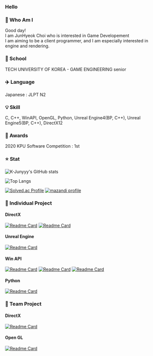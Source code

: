 ### Hello

### 💬 Who Am I
Good day!       
I am JunHyeok Choi who is interested in Game Developement       
I am aiming to be a client programmer, and I am especially interested in engine and rendering.          

### :school: School           
TECH UNIVERSITY OF KOREA - GAME ENGINEERING senior

### ✈️ Language
Japanese : JLPT N2

### :bulb: Skill        
C, C++, WinAPI, OpenGL, Python, Unreal Engine4(BP, C++), Unreal Engine5(BP, C++), DirectX12

### :100: Awards
2020 KPU Software Competition : 1st         

### :star: Stat
![K-Junyyy's GitHub stats](https://github-readme-stats.vercel.app/api?username=Mari-Jun&show_icons=true&theme=tokyonight)

![Top Langs](https://github-readme-stats.vercel.app/api/top-langs/?username=Mari-Jun&layout=compact&theme=merko)

[![Solved.ac Profile](http://mazassumnida.wtf/api/v2/generate_badge?boj=jurracdino)](https://solved.ac/jurracdino/)
[![mazandi profile](http://mazandi.herokuapp.com/api?handle=jurracdino&theme=dark)](https://solved.ac/profile/jurracdino)

### :file_folder: Individual Project
#### DirectX
[![Readme Card](https://github-readme-stats.vercel.app/api/pin/?username=Mari-Jun&repo=DX12_Framework)](https://github.com/Mari-Jun/DX12_Framework)
[![Readme Card](https://github-readme-stats.vercel.app/api/pin/?username=Mari-Jun&repo=Seol_Engine_Prototype)](https://github.com/Mari-Jun/Seol_Engine_Prototype)

#### Unreal Engine
[![Readme Card](https://github-readme-stats.vercel.app/api/pin/?username=Mari-Jun&repo=Defense_Game)](https://github.com/Mari-Jun/Defense_Game)

#### Win API
[![Readme Card](https://github-readme-stats.vercel.app/api/pin/?username=Mari-Jun&repo=Win32-API-Project)](https://github.com/Mari-Jun/Win32-API-Project)
[![Readme Card](https://github-readme-stats.vercel.app/api/pin/?username=Mari-Jun&repo=DarkNess_Room)](https://github.com/Mari-Jun/DarkNess_Room)
[![Readme Card](https://github-readme-stats.vercel.app/api/pin/?username=Mari-Jun&repo=Tetris)](https://github.com/Mari-Jun/Tetris)

#### Python
[![Readme Card](https://github-readme-stats.vercel.app/api/pin/?username=Mari-Jun&repo=2-2-2DGP)](https://github.com/Mari-Jun/2-2-2DGP)


### :file_folder: Team Project

#### DirectX
[![Readme Card](https://github-readme-stats.vercel.app/api/pin/?username=PYC-Graduation-Project&repo=Revive)](https://github.com/PYC-Graduation-Project/Revive)

#### Open GL
[![Readme Card](https://github-readme-stats.vercel.app/api/pin/?username=Mari-Jun&repo=2020_OPEN_GL-Term-Project)](https://github.com/2020_OPEN_GL-Term-Project)


<!--
**Mari-Jun/Mari-Jun** is a ✨ _special_ ✨ repository because its `README.md` (this file) appears on your GitHub profile.

Here are some ideas to get you started:

- 🔭 I’m currently working on ...
- 🌱 I’m currently learning ...
- 👯 I’m looking to collaborate on ...
- 🤔 I’m looking for help with ...
- 💬 Ask me about ...
- 📫 How to reach me: ...
- 😄 Pronouns: ...
- ⚡ Fun fact: ...
-->
